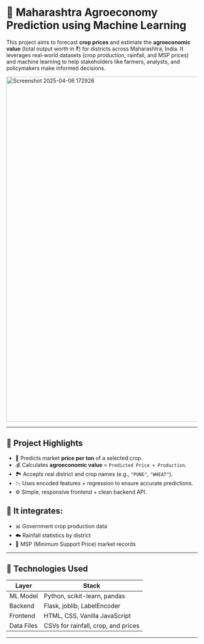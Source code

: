 # 🌾 Maharashtra Agroeconomy Prediction using Machine Learning

This project aims to forecast **crop prices** and estimate the **agroeconomic value** (total output worth in ₹) for districts across Maharashtra, India. It leverages real-world datasets (crop production, rainfall, and MSP prices) and machine learning to help stakeholders like farmers, analysts, and policymakers make informed decisions.

<img width="1499" height="907" alt="Screenshot 2025-04-06 172926" src="https://github.com/user-attachments/assets/76835e55-6a95-4941-b0a4-c3ce7ab6fa15" />

---

## 📌 Project Highlights

- 🔮 Predicts market **price per ton** of a selected crop.
- 💰 Calculates **agroeconomic value** = `Predicted Price × Production`.
- 🏞️ Accepts real district and crop names (e.g., `"PUNE"`, `"WHEAT"`).
- 📉 Uses encoded features + regression to ensure accurate predictions.
- ⚙️ Simple, responsive frontend + clean backend API.

## 📌 It integrates:

- 📊 Government crop production data
- ☁️ Rainfall statistics by district
- 💸 MSP (Minimum Support Price) market records

---

## 🧠 Technologies Used

| Layer      | Stack                              |
|------------|-------------------------------------|
| ML Model   | Python, scikit-learn, pandas        |
| Backend    | Flask, joblib, LabelEncoder         |
| Frontend   | HTML, CSS, Vanilla JavaScript       |
| Data Files | CSVs for rainfall, crop, and prices |

---
